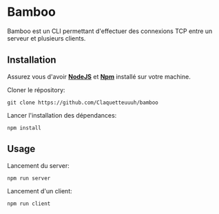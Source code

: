 # Bamboo
Bamboo est un CLI permettant d'effectuer des connexions TCP entre un serveur et plusieurs clients.

## Installation

Assurez vous d'avoir [**NodeJS**](https://nodejs.org/en) et [**Npm**](https://www.npmjs.com/) installé sur votre machine.

Cloner le répository:
```
git clone https://github.com/Claquetteuuuh/bamboo
```

Lancer l'installation des dépendances:
```
npm install
```

## Usage

Lancement du server:
```
npm run server
```

Lancement d'un client:
```
npm run client
```
